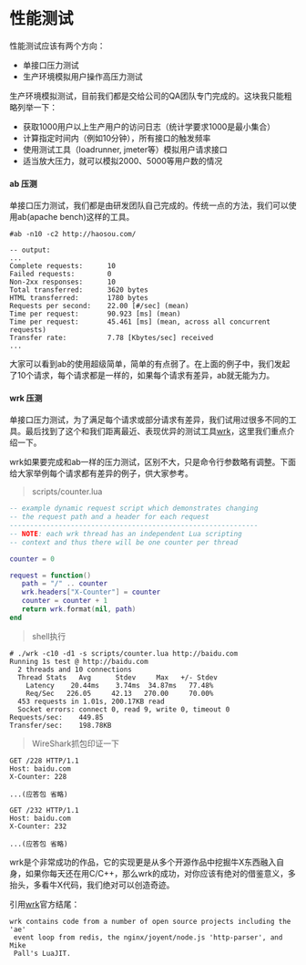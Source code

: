 # 性能测试

性能测试应该有两个方向：

* 单接口压力测试
* 生产环境模拟用户操作高压力测试

生产环境模拟测试，目前我们都是交给公司的QA团队专门完成的。这块我只能粗略列举一下：

* 获取1000用户以上生产用户的访问日志（统计学要求1000是最小集合）
* 计算指定时间内（例如10分钟），所有接口的触发频率
* 使用测试工具（loadrunner, jmeter等）模拟用户请求接口
* 适当放大压力，就可以模拟2000、5000等用户数的情况

#### ab 压测

单接口压力测试，我们都是由研发团队自己完成的。传统一点的方法，我们可以使用ab(apache bench)这样的工具。

```
#ab -n10 -c2 http://haosou.com/

-- output:
...
Complete requests:      10
Failed requests:        0
Non-2xx responses:      10
Total transferred:      3620 bytes
HTML transferred:       1780 bytes
Requests per second:    22.00 [#/sec] (mean)
Time per request:       90.923 [ms] (mean)
Time per request:       45.461 [ms] (mean, across all concurrent requests)
Transfer rate:          7.78 [Kbytes/sec] received
...
```

大家可以看到ab的使用超级简单，简单的有点弱了。在上面的例子中，我们发起了10个请求，每个请求都是一样的，如果每个请求有差异，ab就无能为力。

#### wrk 压测

单接口压力测试，为了满足每个请求或部分请求有差异，我们试用过很多不同的工具。最后找到了这个和我们距离最近、表现优异的测试工具[wrk](https://github.com/wg/wrk)，这里我们重点介绍一下。

wrk如果要完成和ab一样的压力测试，区别不大，只是命令行参数略有调整。下面给大家举例每个请求都有差异的例子，供大家参考。

> scripts/counter.lua

```lua
-- example dynamic request script which demonstrates changing
-- the request path and a header for each request
-------------------------------------------------------------
-- NOTE: each wrk thread has an independent Lua scripting
-- context and thus there will be one counter per thread

counter = 0

request = function()
   path = "/" .. counter
   wrk.headers["X-Counter"] = counter
   counter = counter + 1
   return wrk.format(nil, path)
end
```

> shell执行

```
# ./wrk -c10 -d1 -s scripts/counter.lua http://baidu.com
Running 1s test @ http://baidu.com
  2 threads and 10 connections
  Thread Stats   Avg      Stdev     Max   +/- Stdev
    Latency    20.44ms    3.74ms  34.87ms   77.48%
    Req/Sec   226.05     42.13   270.00     70.00%
  453 requests in 1.01s, 200.17KB read
  Socket errors: connect 0, read 9, write 0, timeout 0
Requests/sec:    449.85
Transfer/sec:    198.78KB
```

> WireShark抓包印证一下

```
GET /228 HTTP/1.1
Host: baidu.com
X-Counter: 228

...(应答包 省略)

GET /232 HTTP/1.1
Host: baidu.com
X-Counter: 232

...(应答包 省略)
```

wrk是个非常成功的作品，它的实现更是从多个开源作品中挖掘牛X东西融入自身，如果你每天还在用C/C++，那么wrk的成功，对你应该有绝对的借鉴意义，多抬头，多看牛X代码，我们绝对可以创造奇迹。

引用[wrk](https://github.com/wg/wrk)官方结尾：

```
wrk contains code from a number of open source projects including the 'ae'
 event loop from redis, the nginx/joyent/node.js 'http-parser', and Mike
 Pall's LuaJIT.
```

